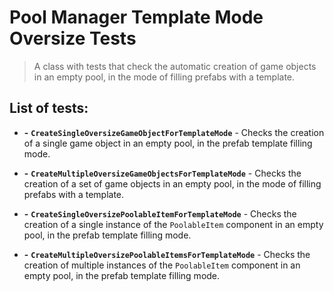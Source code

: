 ﻿# Pool Manager Template Mode Oversize Tests

> A class with tests that check the automatic creation of game objects in an empty pool, in the mode of filling prefabs with a template.

## List of tests:

- **-** **`CreateSingleOversizeGameObjectForTemplateMode`** - Checks the creation of a single game object in an empty pool, in the prefab template filling mode.


- **-** **`CreateMultipleOversizeGameObjectsForTemplateMode`** - Checks the creation of a set of game objects in an empty pool, in the mode of filling prefabs with a template.


- **-** **`CreateSingleOversizePoolableItemForTemplateMode`** - Checks the creation of a single instance of the `PoolableItem` component in an empty pool, in the prefab template filling mode.


- **-** **`CreateMultipleOversizePoolableItemsForTemplateMode`** - Checks the creation of multiple instances of the `PoolableItem` component in an empty pool, in the prefab template filling mode.